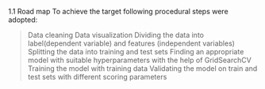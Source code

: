 1.1	Road map
To achieve the target following procedural steps were adopted:
>Data cleaning
>	Data visualization
>	Dividing the data into label(dependent variable) and features (independent variables)
>	Splitting the data into training and test sets
>	Finding an appropriate model with suitable hyperparameters with the help of GridSearchCV
>	Training the model with training data
>	Validating the model on train and test sets with different scoring parameters
